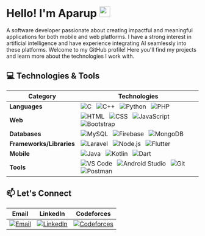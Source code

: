 # Hello! I'm Aparup <img src="https://media.giphy.com/media/hvRJCLFzcasrR4ia7z/giphy.gif" width="28">
A software developer passionate about creating impactful and meaningful applications for both mobile and web platforms.
I have a strong interest in artificial intelligence and have experience integrating AI seamlessly into these platforms.
Welcome to my GitHub profile! Here you'll find my projects and learn more about the technologies I work with.

## 💻 Technologies & Tools

| **Category**           | **Technologies**                                                                                                                                                                                               |
|------------------------|----------------------------------------------------------------------------------------------------------------------------------------------------------------------------------------------------------------|
| **Languages**          | ![C](https://skillicons.dev/icons?i=c)&nbsp;&nbsp;&nbsp;![C++](https://skillicons.dev/icons?i=cpp)&nbsp;&nbsp;&nbsp;![Python](https://skillicons.dev/icons?i=python)&nbsp;&nbsp;&nbsp;![PHP](https://skillicons.dev/icons?i=php) |
| **Web**                | ![HTML](https://skillicons.dev/icons?i=html)&nbsp;&nbsp;&nbsp;![CSS](https://skillicons.dev/icons?i=css)&nbsp;&nbsp;&nbsp;![JavaScript](https://skillicons.dev/icons?i=js)&nbsp;&nbsp;&nbsp;![Bootstrap](https://skillicons.dev/icons?i=bootstrap) |
| **Databases**          | ![MySQL](https://skillicons.dev/icons?i=mysql)&nbsp;&nbsp;&nbsp;![Firebase](https://skillicons.dev/icons?i=firebase)&nbsp;&nbsp;&nbsp;![MongoDB](https://skillicons.dev/icons?i=mongodb)                         |
| **Frameworks/Libraries** | ![Laravel](https://skillicons.dev/icons?i=laravel)&nbsp;&nbsp;&nbsp;![Node.js](https://skillicons.dev/icons?i=nodejs)&nbsp;&nbsp;&nbsp;![Flutter](https://skillicons.dev/icons?i=flutter)                                                                                      |
| **Mobile**             | ![Java](https://skillicons.dev/icons?i=java)&nbsp;&nbsp;&nbsp;![Kotlin](https://skillicons.dev/icons?i=kotlin)&nbsp;&nbsp;&nbsp;![Dart](https://skillicons.dev/icons?i=dart) |
| **Tools**              | ![VS Code](https://skillicons.dev/icons?i=vscode)&nbsp;&nbsp;&nbsp;![Android Studio](https://skillicons.dev/icons?i=androidstudio)&nbsp;&nbsp;&nbsp;![Git](https://skillicons.dev/icons?i=git)&nbsp;&nbsp;&nbsp;![Postman](https://skillicons.dev/icons?i=postman) |

## 📫 Let's Connect
| **Email**                                      | **LinkedIn**                                      | **Codeforces**                                       |
|---------------------------------------------------|------------------------------------------------|-----------------------------------------------|
| [![Email](https://img.shields.io/badge/Gmail-D14836?style=for-the-badge&logo=gmail&logoColor=white)](mailto:aparupdhar8@gmail.com) | [![LinkedIn](https://img.shields.io/badge/LinkedIn-0077B5?style=for-the-badge&logo=linkedin&logoColor=white)](https://www.linkedin.com/in/your-linkedin-profile) | [![Codeforces](https://img.shields.io/badge/Codeforces-445f9d?style=for-the-badge&logo=Codeforces&logoColor=white)](https://codeforces.com/profile/a.dhar) |
